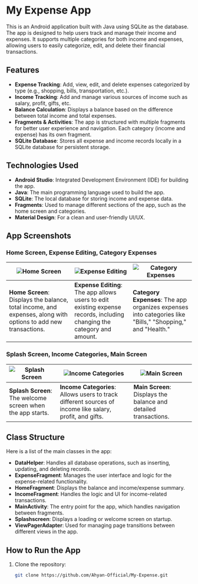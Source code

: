# My Expense App

This is an Android application built with Java using SQLite as the database. The app is designed to help users track and manage their income and expenses. It supports multiple categories for both income and expenses, allowing users to easily categorize, edit, and delete their financial transactions.

## Features

- **Expense Tracking**: Add, view, edit, and delete expenses categorized by type (e.g., shopping, bills, transportation, etc.).
- **Income Tracking**: Add and manage various sources of income such as salary, profit, gifts, etc.
- **Balance Calculation**: Displays a balance based on the difference between total income and total expenses.
- **Fragments & Activities**: The app is structured with multiple fragments for better user experience and navigation. Each category (income and expense) has its own fragment.
- **SQLite Database**: Stores all expense and income records locally in a SQLite database for persistent storage.

## Technologies Used

- **Android Studio**: Integrated Development Environment (IDE) for building the app.
- **Java**: The main programming language used to build the app.
- **SQLite**: The local database for storing income and expense data.
- **Fragments**: Used to manage different sections of the app, such as the home screen and categories.
- **Material Design**: For a clean and user-friendly UI/UX.

## App Screenshots

### Home Screen, Expense Editing, Category Expenses

| ![Home Screen](https://via.placeholder.com/150) | ![Expense Editing](https://via.placeholder.com/150) | ![Category Expenses](https://via.placeholder.com/150) |
| --- | --- | --- |
| **Home Screen**: Displays the balance, total income, and expenses, along with options to add new transactions. | **Expense Editing**: The app allows users to edit existing expense records, including changing the category and amount. | **Category Expenses**: The app organizes expenses into categories like "Bills," "Shopping," and "Health." |

### Splash Screen, Income Categories, Main Screen

| ![Splash Screen](https://via.placeholder.com/150) | ![Income Categories](https://via.placeholder.com/150) | ![Main Screen](https://via.placeholder.com/150) |
| --- | --- | --- |
| **Splash Screen**: The welcome screen when the app starts. | **Income Categories**: Allows users to track different sources of income like salary, profit, and gifts. | **Main Screen**: Displays the balance and detailed transactions. |

## Class Structure

Here is a list of the main classes in the app:

- **DataHelper**: Handles all database operations, such as inserting, updating, and deleting records.
- **ExpenseFragment**: Manages the user interface and logic for the expense-related functionality.
- **HomeFragment**: Displays the balance and income/expense summary.
- **IncomeFragment**: Handles the logic and UI for income-related transactions.
- **MainActivity**: The entry point for the app, which handles navigation between fragments.
- **Splashscreen**: Displays a loading or welcome screen on startup.
- **ViewPagerAdapter**: Used for managing page transitions between different views in the app.

## How to Run the App

1. Clone the repository:
   ```bash
   git clone https://github.com/Ahyan-Official/My-Expense.git
